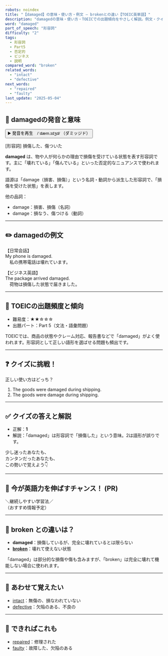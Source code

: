 ```yaml
---
robots: noindex
title: "【damaged】の意味・使い方・例文 ― brokenとの違い【TOEIC英単語】"
description: "damagedの意味・使い方・TOEICでの出題傾向をやさしく解説。例文・クイズ付きでbrokenとの違いもわかりやすく学べます。"
word: "damaged"
part_of_speech: "形容詞"
difficulty: "2"
tags:
  - 形容詞
  - Part5
  - 否定的
  - ビジネス
  - 説明
compared_word: "broken"
related_words:
  - "intact"
  - "defective"
next_words:
  - "repaired"
  - "faulty"
last_update: "2025-05-04"
---
```


## 🔰 damagedの発音と意味

<button class="play-audio" onclick="playTTS('damaged')">
  <span class="play-audio-main">
    ▶️ 発音を再生　/ˈdæm.ɪdʒd/
  </span>
  <span class="play-audio-sub">
    （ダミッジド）
  </span>
</button>

[形容詞] 損傷した、傷ついた

**damaged** は、物や人が何らかの理由で損傷を受けている状態を表す形容詞です。主に「壊れている」「傷んでいる」といった否定的なニュアンスで使われます。

語源は「damage（損害、損傷）」という名詞・動詞から派生した形容詞で、「損傷を受けた状態」を表します。

他の品詞：  
- damage：損害、損傷（名詞）
- damage：損なう、傷つける（動詞）

---

## ✏️ damagedの例文

【日常会話】  
My phone is damaged.  
　私の携帯電話は壊れています。

【ビジネス英語】  
The package arrived damaged.  
　荷物は損傷した状態で届きました。

---

## 🎯 TOEICの出題頻度と傾向

- 難易度：★★☆☆☆
- 出題パート：Part 5（文法・語彙問題）

TOEICでは、商品の状態やクレーム対応、報告書などで「damaged」がよく使われます。形容詞として正しい語形を選ばせる問題も頻出です。

---

## ❓ クイズに挑戦！

正しい使い方はどっち？

1. The goods were damaged during shipping.  
2. The goods were damage during shipping.

---

## ✅ クイズの答えと解説

- 正解：**1**
- 解説：「damaged」は形容詞で「損傷した」という意味。2は語形が誤りです。

少し迷ったあなたも、  
カンタンだったあなたも、  
この勢いで覚えよう👇️

---

## 🚀 今が英語力を伸ばすチャンス！ (PR)

<div class="info-center">
＼継続しやすい学習法／<br>  
（おすすめ情報予定）
</div>

---

## 🤔  broken との違いは？

- **damaged**：損傷しているが、完全に壊れているとは限らない
- **[broken](/broken)**：壊れて使えない状態

「damaged」は部分的な損傷や傷も含みますが、「broken」は完全に壊れて機能しない場合に使われます。

---

## 🧩 あわせて覚えたい

- [intact](/intact)：無傷の、損なわれていない
- [defective](/defective)：欠陥のある、不良の

---

## 📖 できればこれも

- [repaired](/repaired)：修理された
- [faulty](/faulty)：故障した、欠陥のある

<!-- cvid: aid02_bid09 -->
